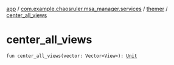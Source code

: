 [app](../../index.md) / [com.example.chaosruler.msa_manager.services](../index.md) / [themer](index.md) / [center_all_views](.)

# center_all_views

`fun center_all_views(vector: Vector<View>): `[`Unit`](https://kotlinlang.org/api/latest/jvm/stdlib/kotlin/-unit/index.html)